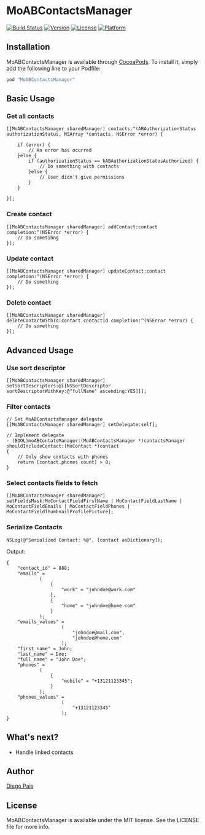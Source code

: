 # MoABContactsManager

[![Build Status](https://api.travis-ci.org/Alterplay/APAddressBook.svg)](https://travis-ci.org/Alterplay/APAddressBook)
[![Version](https://img.shields.io/cocoapods/v/MoABContactsManager.svg?style=flat)](http://cocoapods.org/pods/MoABContactsManager)
[![License](https://img.shields.io/cocoapods/l/MoABContactsManager.svg?style=flat)](http://cocoapods.org/pods/MoABContactsManager)
[![Platform](https://img.shields.io/cocoapods/p/MoABContactsManager.svg?style=flat)](http://cocoapods.org/pods/MoABContactsManager)


## Installation

MoABContactsManager is available through [CocoaPods](http://cocoapods.org). To install
it, simply add the following line to your Podfile:

```ruby
pod "MoABContactsManager"
```

## Basic Usage

### Get all contacts

```
[[MoABContactsManager sharedManager] contacts:^(ABAuthorizationStatus authorizationStatus, NSArray *contacts, NSError *error) {

    if (error) {
        // An error has ocurred
    }else {
        if (authorizationStatus == kABAuthorizationStatusAuthorized) {
            // Do something with contacts
        }else {
            // User didn't give permissions
        }
    }

}];

```

### Create contact

```
[[MoABContactsManager sharedManager] addContact:contact completion:^(NSError *error) {
    // Do sometihng
}];
```

### Update contact

```
[[MoABContactsManager sharedManager] updateContact:contact completion:^(NSError *error) {
    // Do something
}];

```

### Delete contact

```
[[MoABContactsManager sharedManager] deleteContactWithId:contact.contactId completion:^(NSError *error) {
    // Do something
}];

```

## Advanced Usage

### Use sort descriptor

```
[[MoABContactsManager sharedManager] setSortDescriptors:@[[NSSortDescriptor sortDescriptorWithKey:@"fullName" ascending:YES]]];
```

### Filter contacts

```
// Set MoABContactsManager delegate
[[MoABContactsManager sharedManager] setDelegate:self];

// Implement delegate
- (BOOL)moABContatsManager:(MoABContactsManager *)contactsManager shouldIncludeContact:(MoContact *)contact
{
    // Only show contacts with phones
    return [contact.phones count] > 0;
}
```

### Select contacts fields to fetch

```
[[MoABContactsManager sharedManager] setFieldsMask:MoContactFieldFirstName | MoContactFieldLastName | MoContactFieldEmails | MoContactFieldPhones | MoContactFieldThumbnailProfilePicture];
```

### Serialize Contacts

```
NSLog(@"Serialized Contact: %@", [contact asDictionary]);
```

Output:

```
{
    "contact_id" = 888;
    "emails" =
            (
                {
                    "work" = "johndoe@work.com"
                },
                {
                    "home" = "johndoe@home.com"
                }
            );
    "emails_values" =     
                    (
                        "johndoe@mail.com",
                        "johndoe@home.com"
                    );
    "first_name" = John;
    "last_name" = Doe;
    "full_name" = "John Doe";
    "phones" =    
            (
                {
                    "mobile" = "+13121123345";    
                }
            );
    "phones_values" =     
                    (
                        "+13121123345"
                    );
}
```

## What's next?

* Handle linked contacts

## Author

[Diego Pais](https://github.com/diegof29)

## License

MoABContactsManager is available under the MIT license. See the LICENSE file for more info.